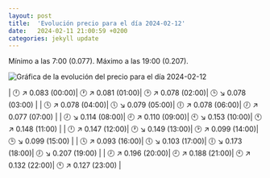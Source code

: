 ```yaml
---
layout: post
title:  'Evolución precio para el día 2024-02-12'
date:   2024-02-11 21:00:59 +0200
categories: jekyll update
---
```

Mínimo a las 7:00 (0.077). Máximo a las 19:00 (0.207). 

![Gráfica de la evolución del precio para el día 2024-02-12](url)


| 🕛 ↗ 0.083 (00:00)| 🕐 ↗ 0.081 (01:00)| 🕑 ↗ 0.078 (02:00)| 🕒 ↘ 0.078 (03:00) | 
| 🕓 ↗ 0.078 (04:00)| 🕔 ↘ 0.079 (05:00)| 🕕 ↗ 0.078 (06:00)| 🕖 ↗ 0.077 (07:00) | 
| 🕗 ↘ 0.114 (08:00)| 🕘 ↗ 0.110 (09:00)| 🕙 ↘ 0.153 (10:00)| 🕚 ↗ 0.148 (11:00) | 
| 🕛 ↗ 0.147 (12:00)| 🕐 ↘ 0.149 (13:00)| 🕑 ↗ 0.099 (14:00)| 🕒 ↘ 0.099 (15:00) | 
| 🕓 ↗ 0.093 (16:00)| 🕔 ↘ 0.103 (17:00)| 🕕 ↘ 0.173 (18:00)| 🕖 ↘ 0.207 (19:00) | 
| 🕗 ↗ 0.196 (20:00)| 🕘 ↗ 0.188 (21:00)| 🕙 ↗ 0.132 (22:00)| 🕚 ↗ 0.127 (23:00) | 
 

